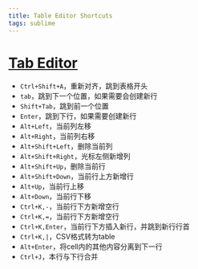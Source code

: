 ```yaml
---
title: Table Editor Shortcuts
tags: sublime
---
```


# [Tab Editor](https://github.com/vkocubinsky/SublimeTableEditor)

- `Ctrl+Shift+A`，重新对齐，跳到表格开头
- `tab`，跳到下一个位置，如果需要会创建新行
- `Shift+Tab`，跳到前一个位置
- `Enter`，跳到下行，如果需要创建新行
- `Alt+Left`，当前列左移
- `Alt+Right`，当前列右移
- `Alt+Shift+Left`，删除当前列
- `Alt+Shift+Right`，光标左侧新增列
- `Alt+Shift+Up`，删除当前行
- `Alt+Shift+Down`，当前行上方新增行
- `Alt+Up`，当前行上移
- `Alt+Down`，当前行下移
- `Ctrl+K,-`，当前行下方新增空行
- `Ctrl+K,=`，当前行下方新增空行
- `Ctrl+K,Enter`，当前行下方插入新行，并跳到新行行首
- `Ctrl+K,|`，CSV格式转为table
- `Alt+Enter`，将cell内的其他内容分离到下一行
- `Ctrl+J`，本行与下行合并